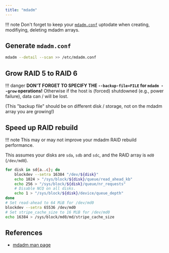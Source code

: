 ```yaml
---
title: "mdadm"
---
```


!!! note
    Don't forget to keep your [`mdadm.conf`](https://linux.die.net/man/5/mdadm.conf) uptodate when creating, modifiying, deleting mdadm arrays.

## Generate `mdadm.conf`

```bash
mdadm --detail --scan >> /etc/mdadm.conf
```

## Grow RAID 5 to RAID 6

!!! danger
    **DON'T FORGET TO SPECIFY THE `--backup-file=FILE` for `mdadm --grow` operations!**
    Otherwise if the host is (forced) shutdowned (e.g., power failure), data can / will be lost.

(This "backup file" should be on different disk / storage, not on the mdadm array you are growing!)

## Speed up RAID rebuild

!!! note 
    This may or may not improve your mdadm RAID rebuild performance.

This assumes your disks are `sda`, `sdb` and `sdc`, and the RAID array is `md0` (`/dev/md0`).

```bash
for disk in sd{a..c}; do
    blockdev --setra 16384 "/dev/${disk}"
    echo 1024 > "/sys/block/${disk}/queue/read_ahead_kb"
    echo 256 > "/sys/block/${disk}/queue/nr_requests"
    # Disable NCQ on all disks.
    echo 1 > "/sys/block/${disk}/device/queue_depth"
done
# Set read-ahead to 64 MiB for /dev/md0
blockdev --setra 65536 /dev/md0
# Set stripe_cache_size to 16 MiB for /dev/md0
echo 16384 > /sys/block/md0/md/stripe_cache_size
```

## References

* [mdadm man page](https://linux.die.net/man/8/mdadm)
